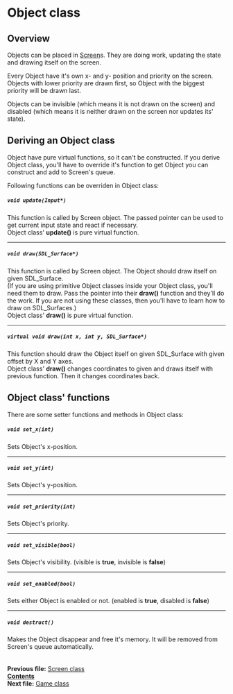 ﻿# Object class

## Overview

Objects can be placed in [Screen](03_Screen.md)s. They are doing work, updating the state and drawing itself on the screen.

Every Object have it's own x- and y- position and priority on the screen. Objects with lower priority are drawn first, so Object with the biggest priority will be drawn last.

Objects can be invisible (which means it is not drawn on the screen) and disabled (which means it is neither drawn on the screen nor updates its' state).

## Deriving an Object class

Object have pure virtual functions, so it can't be constructed. If you derive Object class, you'll have to override it's function to get Object you can construct and add to Screen's queue.

Following functions can be overriden in Object class:

##### `void update(Input*)`
This function is called by Screen object. The passed pointer can be used to get current input state and react if necessary.  
Object class' **update()** is pure virtual function.  

----
##### `void draw(SDL_Surface*)`
This function is called by Screen object. The Object should draw itself on given SDL_Surface.  
(If you are using primitive Object classes inside your Object class, you'll need them to draw. Pass the pointer into their **draw()** function and they'll do the work. If you are not using these classes, then you'll have to learn how to draw on SDL_Surfaces.)  
Object class' **draw()** is pure virtual function.  

----
##### `virtual void draw(int x, int y, SDL_Surface*)`
This function should draw the Object itself on given SDL_Surface with given offset by X and Y axes.  
Object class' **draw()** changes coordinates to given and draws itself with previous function. Then it changes coordinates back.

## Object class' functions

There are some setter functions and methods in Object class:

##### `void set_x(int)`
Sets Object's x-position.  

----
##### `void set_y(int)`
Sets Object's y-position.  

----
##### `void set_priority(int)`
Sets Object's priority.  

----
##### `void set_visible(bool)`
Sets Object's visibility. (visible is **true**, invisible is **false**)  

----
##### `void set_enabled(bool)`
Sets either Object is enabled or not. (enabled is **true**, disabled is **false**)    

----
##### `void destruct()`
Makes the Object disappear and free it's memory. It will be removed from Screen's queue automatically.  
   
   
**Previous file:** [Screen class](03_Screen.md)  
**[Contents](00_Contents.md)**  
**Next file:** [Game class](05_Game.md)